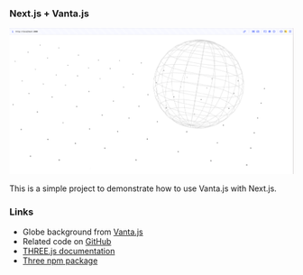 ### Next.js + Vanta.js

![globe](./public/vanta_globe.png)

This is a simple project to demonstrate how to use Vanta.js with Next.js.

### Links

- Globe background from [Vanta.js](https://www.vantajs.com/?effect=globe)
- Related code on [GitHub](https://github.com/tengbao/vanta/blob/master/src/vanta.globe.js)
- [THREE.js documentation](https://threejs.org/docs/)
- [Three npm package](https://www.npmjs.com/package/three)
